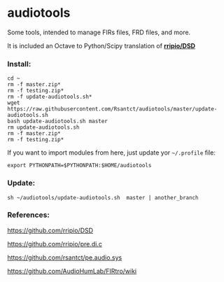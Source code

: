 # audiotools

Some tools, intended to manage FIRs files, FRD files, and more.

It is included an Octave to Python/Scipy translation of **[rripio/DSD](https://github.com/rripio/DSD)**

### Install:


    cd ~
    rm -f master.zip*
    rm -f testing.zip*
    rm -f update-audiotools.sh*
    wget https://raw.githubusercontent.com/Rsantct/audiotools/master/update-audiotools.sh
    bash update-audiotools.sh master
    rm update-audiotools.sh
    rm -f master.zip*
    rm -f testing.zip*

If you want to import modules from here, just update yor `~/.profile` file:

    export PYTHONPATH=$PYTHONPATH:$HOME/audiotools


### Update:

    sh ~/audiotools/update-audiotools.sh  master | another_branch


### References:

https://github.com/rripio/DSD

https://github.com/rripio/pre.di.c

https://github.com/rsantct/pe.audio.sys

https://github.com/AudioHumLab/FIRtro/wiki

